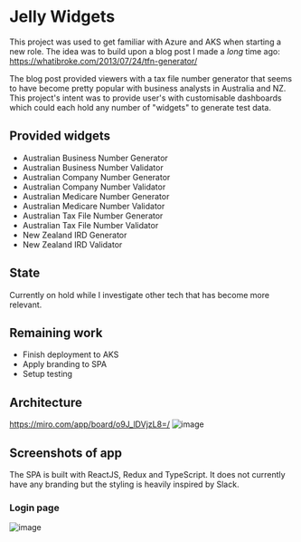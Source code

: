 # Jelly Widgets
This project was used to get familiar with Azure and AKS when starting a new role. The idea was to build upon a blog post I made a _long_ time ago: https://whatibroke.com/2013/07/24/tfn-generator/

The blog post provided viewers with a tax file number generator that seems to have become pretty popular with business analysts in Australia and NZ. This project's intent was to provide user's with customisable dashboards which could each hold any number of "widgets" to generate test data.

## Provided widgets
- Australian Business Number Generator
- Australian Business Number Validator
- Australian Company Number Generator
- Australian Company Number Validator
- Australian Medicare Number Generator
- Australian Medicare Number Validator
- Australian Tax File Number Generator
- Australian Tax File Number Validator
- New Zealand IRD Generator
- New Zealand IRD Validator

## State
Currently on hold while I investigate other tech that has become more relevant.

## Remaining work
- Finish deployment to AKS
- Apply branding to SPA
- Setup testing

## Architecture
https://miro.com/app/board/o9J_lDVjzL8=/
![image](https://user-images.githubusercontent.com/27006526/119087869-21f5c300-ba4b-11eb-9146-49ebd5763908.png)


## Screenshots of app
The SPA is built with ReactJS, Redux and TypeScript. It does not currently have any branding but the styling is heavily inspired by Slack.

### Login page
![image](https://user-images.githubusercontent.com/27006526/119087423-764c7300-ba4a-11eb-8368-a71c267a337b.png)

